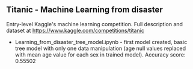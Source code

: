 ## Titanic - Machine Learning from disaster

Entry-level Kaggle's machine learning competition. Full description and dataset at https://www.kaggle.com/competitions/titanic
- Learning_from_disaster_tree_model.ipynb - first model created, basic tree model with only one data manipulation (age null values replaced with mean age value for each sex in trained model). Accuracy score: 0.55502
